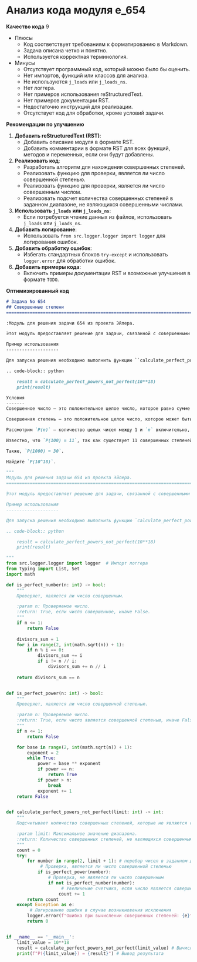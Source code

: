# Анализ кода модуля e_654

**Качество кода**
9
-  Плюсы
    - Код соответствует требованиям к форматированию в Markdown.
    - Задача описана четко и понятно.
    - Используется корректная терминология.
-  Минусы
    - Отсутствует программный код, который можно было бы оценить.
    - Нет импортов, функций или классов для анализа.
    - Не используются `j_loads` или `j_loads_ns`.
    - Нет логгера.
    - Нет примеров использования reStructuredText.
    - Нет примеров документации RST.
    - Недостаточно инструкций для реализации.
    - Отсутствует код для обработки, кроме условий задачи.

**Рекомендации по улучшению**

1.  **Добавить reStructuredText (RST)**:
    - Добавить описание модуля в формате RST.
    - Добавить комментарии в формате RST для всех функций, методов и переменных, если они будут добавлены.
2.  **Реализовать код**:
    - Разработать алгоритм для нахождения совершенных степеней.
    - Реализовать функцию для проверки, является ли число совершенной степенью.
    - Реализовать функцию для проверки, является ли число совершенным числом.
    - Реализовать подсчет количества совершенных степеней в заданном диапазоне, не являющихся совершенными числами.
3. **Использовать `j_loads` или `j_loads_ns`**:
   - Если потребуется чтение данных из файлов, использовать `j_loads` или `j_loads_ns`.
4. **Добавить логирование**:
   - Использовать `from src.logger.logger import logger` для логирования ошибок.
5. **Добавить обработку ошибок**:
   - Избегать стандартных блоков `try-except` и использовать `logger.error` для обработки ошибок.
6. **Добавить примеры кода**:
    - Включить примеры документации RST и возможные улучшения в формате `TODO`.

**Оптимизированный код**
```markdown
# Задача No 654
## Совершенные степени
=========================================================================================

:Модуль для решения задачи 654 из проекта Эйлера.

Этот модуль предоставляет решение для задачи, связанной с совершенными степенями и совершенными числами.

Пример использования
--------------------

Для запуска решения необходимо выполнить функцию ``calculate_perfect_powers_not_perfect``, передав ей максимальное значение.

.. code-block:: python

    result = calculate_perfect_powers_not_perfect(10**18)
    print(result)

Условия
-------
Совершенное число — это положительное целое число, которое равно сумме своих собственных делителей. Например, 6 = 1 + 2 + 3.

Совершенная степень — это положительное целое число, которое может быть выражено как целая степень, то есть `m^n`, где `m` и `n` — положительные целые числа и `n >= 2`. Например, 8 — это совершенная степень, потому что 8 = 2^3.

Рассмотрим `P(n)` — количество целых чисел между 1 и `n` включительно, которые являются совершенными степенями, но не являются совершенными числами.

Известно, что `P(100) = 11`, так как существует 11 совершенных степеней между 1 и 100: 4, 8, 9, 16, 25, 27, 32, 36, 49, 64, 81. Ни одно из этих чисел не является совершенным числом.

Также, `P(1000) = 30`.

Найдите `P(10^18)`.

```
```python
"""
Модуль для решения задачи 654 из проекта Эйлера.
=========================================================================================

Этот модуль предоставляет решение для задачи, связанной с совершенными степенями и совершенными числами.

Пример использования
--------------------

Для запуска решения необходимо выполнить функцию `calculate_perfect_powers_not_perfect`, передав ей максимальное значение.

.. code-block:: python

    result = calculate_perfect_powers_not_perfect(10**18)
    print(result)

"""
from src.logger.logger import logger  # Импорт логгера
from typing import List, Set
import math

def is_perfect_number(n: int) -> bool:
    """
    Проверяет, является ли число совершенным.

    :param n: Проверяемое число.
    :return: True, если число совершенное, иначе False.
    """
    if n <= 1:
        return False
    
    divisors_sum = 1
    for i in range(2, int(math.sqrt(n)) + 1):
        if n % i == 0:
            divisors_sum += i
            if i != n // i:
                divisors_sum += n // i
    
    return divisors_sum == n


def is_perfect_power(n: int) -> bool:
    """
    Проверяет, является ли число совершенной степенью.

    :param n: Проверяемое число.
    :return: True, если число является совершенной степенью, иначе False.
    """
    if n <= 1:
        return False

    for base in range(2, int(math.sqrt(n)) + 1):
        exponent = 2
        while True:
            power = base ** exponent
            if power == n:
                return True
            if power > n:
                break
            exponent += 1
    return False


def calculate_perfect_powers_not_perfect(limit: int) -> int:
    """
    Подсчитывает количество совершенных степеней, которые не являются совершенными числами в заданном диапазоне.

    :param limit: Максимальное значение диапазона.
    :return: Количество совершенных степеней, не являющихся совершенными числами.
    """
    count = 0
    try:
        for number in range(2, limit + 1): # перебор чисел в заданном диапазоне
             # Проверка, является ли число совершенной степенью
            if is_perfect_power(number):
                # Проверка, не является ли число совершенным
                if not is_perfect_number(number):
                     # Увеличение счетчика, если число является совершенной степенью и не является совершенным числом
                    count += 1
        return count
    except Exception as e:
         # Логирование ошибки в случае возникновения исключения
        logger.error(f"Ошибка при вычислении совершенных степеней: {e}")
        return 0


if __name__ == '__main__':
    limit_value = 10**18
    result = calculate_perfect_powers_not_perfect(limit_value) # Вычисление результата
    print(f"P({limit_value}) = {result}") # Вывод результата
```